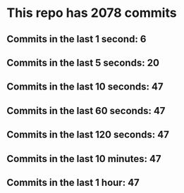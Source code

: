 # This repo has 2078 commits

## Commits in the last 1 second: 6
## Commits in the last 5 seconds: 20
## Commits in the last 10 seconds: 47
## Commits in the last 60 seconds: 47
## Commits in the last 120 seconds: 47
## Commits in the last 10 minutes: 47
## Commits in the last 1 hour: 47
